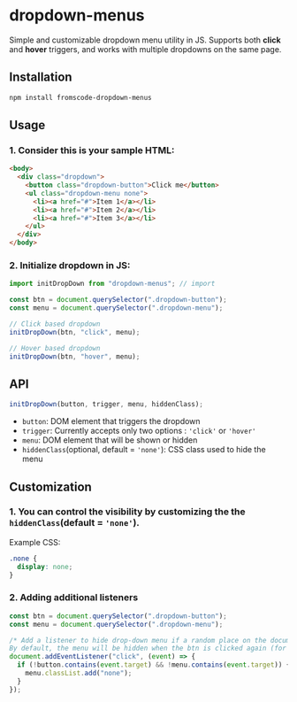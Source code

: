 # dropdown-menus

Simple and customizable dropdown menu utility in JS.
Supports both **click** and **hover** triggers, and works with multiple dropdowns on the same page.

## Installation

```bash
npm install fromscode-dropdown-menus
```

## Usage

### 1. Consider this is your sample HTML:

```html
<body>
  <div class="dropdown">
    <button class="dropdown-button">Click me</button>
    <ul class="dropdown-menu none">
      <li><a href="#">Item 1</a></li>
      <li><a href="#">Item 2</a></li>
      <li><a href="#">Item 3</a></li>
    </ul>
  </div>
</body>
```

### 2. Initialize dropdown in JS:

```js
import initDropDown from "dropdown-menus"; // import

const btn = document.querySelector(".dropdown-button");
const menu = document.querySelector(".dropdown-menu");

// Click based dropdown
initDropDown(btn, "click", menu);

// Hover based dropdown
initDropDown(btn, "hover", menu);
```

## API

```js
initDropDown(button, trigger, menu, hiddenClass);
```

- `button`: DOM element that triggers the dropdown
- `trigger`: Currently accepts only two options : `'click'` or `'hover'`
- `menu`: DOM element that will be shown or hidden
- `hiddenClass`(optional, default = `'none'`): CSS class used to hide the menu

## Customization

### 1. You can control the visibility by customizing the the `hiddenClass`(default = `'none'`).

Example CSS:

```css
.none {
  display: none;
}
```

### 2. Adding additional listeners

```js
const btn = document.querySelector(".dropdown-button");
const menu = document.querySelector(".dropdown-menu");

/* Add a listener to hide drop-down menu if a random place on the document is clicked.
By default, the menu will be hidden when the btn is clicked again (for click-type dropdowns)*/
document.addEventListener("click", (event) => {
  if (!button.contains(event.target) && !menu.contains(event.target)) {
    menu.classList.add("none");
  }
});
```
